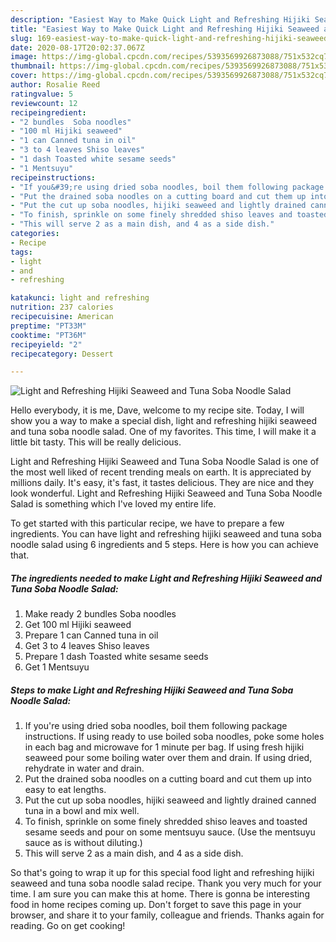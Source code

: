```yaml
---
description: "Easiest Way to Make Quick Light and Refreshing Hijiki Seaweed and Tuna Soba Noodle Salad"
title: "Easiest Way to Make Quick Light and Refreshing Hijiki Seaweed and Tuna Soba Noodle Salad"
slug: 169-easiest-way-to-make-quick-light-and-refreshing-hijiki-seaweed-and-tuna-soba-noodle-salad
date: 2020-08-17T20:02:37.067Z
image: https://img-global.cpcdn.com/recipes/5393569926873088/751x532cq70/light-and-refreshing-hijiki-seaweed-and-tuna-soba-noodle-salad-recipe-main-photo.jpg
thumbnail: https://img-global.cpcdn.com/recipes/5393569926873088/751x532cq70/light-and-refreshing-hijiki-seaweed-and-tuna-soba-noodle-salad-recipe-main-photo.jpg
cover: https://img-global.cpcdn.com/recipes/5393569926873088/751x532cq70/light-and-refreshing-hijiki-seaweed-and-tuna-soba-noodle-salad-recipe-main-photo.jpg
author: Rosalie Reed
ratingvalue: 5
reviewcount: 12
recipeingredient:
- "2 bundles  Soba noodles"
- "100 ml Hijiki seaweed"
- "1 can Canned tuna in oil"
- "3 to 4 leaves Shiso leaves"
- "1 dash Toasted white sesame seeds"
- "1 Mentsuyu"
recipeinstructions:
- "If you&#39;re using dried soba noodles, boil them following package instructions. If using ready to use boiled soba noodles, poke some holes in each bag and microwave for 1 minute per bag. If using fresh hijiki seaweed pour some boiling water over them and drain. If using dried, rehydrate in water and drain."
- "Put the drained soba noodles on a cutting board and cut them up into easy to eat lengths."
- "Put the cut up soba noodles, hijiki seaweed and lightly drained canned tuna in a bowl and mix well."
- "To finish, sprinkle on some finely shredded shiso leaves and toasted sesame seeds and pour on some mentsuyu sauce. (Use the mentsuyu sauce as is without diluting.)"
- "This will serve 2 as a main dish, and 4 as a side dish."
categories:
- Recipe
tags:
- light
- and
- refreshing

katakunci: light and refreshing 
nutrition: 237 calories
recipecuisine: American
preptime: "PT33M"
cooktime: "PT36M"
recipeyield: "2"
recipecategory: Dessert

---
```



![Light and Refreshing Hijiki Seaweed and Tuna Soba Noodle Salad](https://img-global.cpcdn.com/recipes/5393569926873088/751x532cq70/light-and-refreshing-hijiki-seaweed-and-tuna-soba-noodle-salad-recipe-main-photo.jpg)

Hello everybody, it is me, Dave, welcome to my recipe site. Today, I will show you a way to make a special dish, light and refreshing hijiki seaweed and tuna soba noodle salad. One of my favorites. This time, I will make it a little bit tasty. This will be really delicious.



Light and Refreshing Hijiki Seaweed and Tuna Soba Noodle Salad is one of the most well liked of recent trending meals on earth. It is appreciated by millions daily. It's easy, it's fast, it tastes delicious. They are nice and they look wonderful. Light and Refreshing Hijiki Seaweed and Tuna Soba Noodle Salad is something which I've loved my entire life.


To get started with this particular recipe, we have to prepare a few ingredients. You can have light and refreshing hijiki seaweed and tuna soba noodle salad using 6 ingredients and 5 steps. Here is how you can achieve that.

<!--inarticleads1-->

##### The ingredients needed to make Light and Refreshing Hijiki Seaweed and Tuna Soba Noodle Salad:

1. Make ready 2 bundles  Soba noodles
1. Get 100 ml Hijiki seaweed
1. Prepare 1 can Canned tuna in oil
1. Get 3 to 4 leaves Shiso leaves
1. Prepare 1 dash Toasted white sesame seeds
1. Get 1 Mentsuyu




<!--inarticleads2-->

##### Steps to make Light and Refreshing Hijiki Seaweed and Tuna Soba Noodle Salad:

1. If you&#39;re using dried soba noodles, boil them following package instructions. If using ready to use boiled soba noodles, poke some holes in each bag and microwave for 1 minute per bag. If using fresh hijiki seaweed pour some boiling water over them and drain. If using dried, rehydrate in water and drain.
1. Put the drained soba noodles on a cutting board and cut them up into easy to eat lengths.
1. Put the cut up soba noodles, hijiki seaweed and lightly drained canned tuna in a bowl and mix well.
1. To finish, sprinkle on some finely shredded shiso leaves and toasted sesame seeds and pour on some mentsuyu sauce. (Use the mentsuyu sauce as is without diluting.)
1. This will serve 2 as a main dish, and 4 as a side dish.




So that's going to wrap it up for this special food light and refreshing hijiki seaweed and tuna soba noodle salad recipe. Thank you very much for your time. I am sure you can make this at home. There is gonna be interesting food in home recipes coming up. Don't forget to save this page in your browser, and share it to your family, colleague and friends. Thanks again for reading. Go on get cooking!
